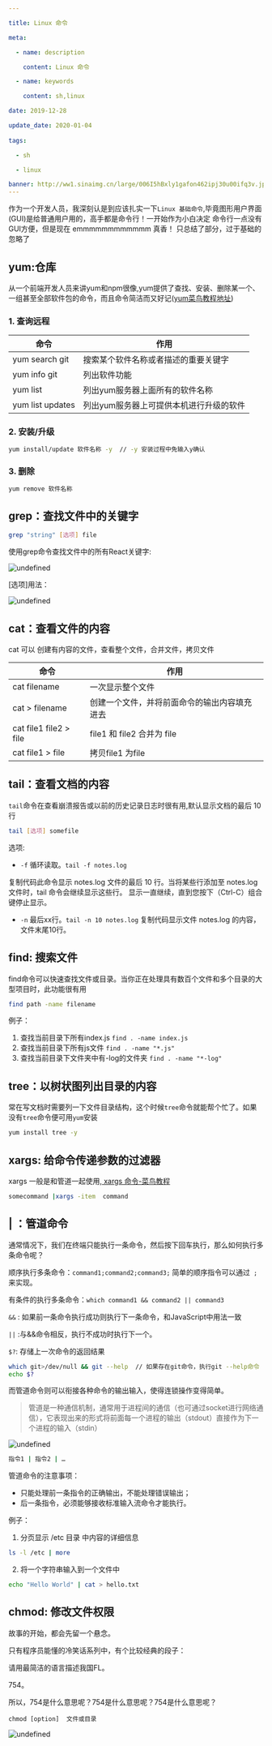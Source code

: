 ```yaml
---

title: Linux 命令

meta:

  - name: description

    content: Linux 命令

  - name: keywords

    content: sh,linux

date: 2019-12-28

update_date: 2020-01-04
 
tags: 

  - sh

  - linux

banner: http://ww1.sinaimg.cn/large/006I5hBxly1gafon462ipj30u00ifq3v.jpg
---
```


作为一个开发人员，我深刻认是到应该扎实一下`Linux 基础命令`,毕竟图形用户界面 (GUI)是给普通用户用的，高手都是命令行！一开始作为小白决定 命令行一点没有GUI方便，但是现在 emmmmmmmmmmmm 真香！ 只总结了部分，过于基础的忽略了

## yum:仓库

从一个前端开发人员来讲yum和npm很像,yum提供了查找、安装、删除某一个、一组甚至全部软件包的命令，而且命令简洁而又好记([yum菜鸟教程地址](https://www.runoob.com/linux/linux-yum.html))

### 1. 查询远程

| 命令               | 作用                    |
|------------------|-----------------------|
| yum search git   | 搜索某个软件名称或者描述的重要关键字    |
| yum info git     | 列出软件功能                |
| yum list         | 列出yum服务器上面所有的软件名称     |
| yum list updates | 列出yum服务器上可提供本机进行升级的软件 |

### 2. 安装/升级

```bash
yum install/update 软件名称 -y  // -y 安装过程中免输入y确认
```
### 3. 删除
```bash
yum remove 软件名称
```

## grep：查找文件中的关键字
```bash
grep "string" [选项] file
```
使用grep命令查找文件中的所有React关键字:

![undefined](http://ww1.sinaimg.cn/large/006I5hBxly1gaibyoj3fcj30oq09a3yw.jpg)

[选项]用法：

![undefined](http://ww1.sinaimg.cn/large/006I5hBxly1gaibzgod9oj30zk0m9wgd.jpg)

## cat：查看文件的内容

cat 可以 创建有内容的文件，查看整个文件，合并文件，拷贝文件

| 命令               | 作用                    |
|------------------|-----------------------|
| cat filename   | 一次显示整个文件    |
| cat > filename     | 创建一个文件，并将前面命令的输出内容填充进去                |
| cat file1 file2 > file      | file1 和 file2 合并为 file     |
| cat file1 > file  | 拷贝file1 为file |

## tail：查看文档的内容

`tail`命令在查看崩溃报告或以前的历史记录日志时很有用,默认显示文档的最后 10 行

```bash
tail [选项] somefile
```

选项:

- `-f` 循环读取。`tail -f notes.log`

复制代码此命令显示 notes.log 文件的最后 10 行。当将某些行添加至 notes.log 文件时，tail 命令会继续显示这些行。 显示一直继续，直到您按下（Ctrl-C）组合键停止显示。
- `-n` 最后xx行。`tail -n 10 notes.log`
复制代码显示文件 notes.log 的内容，文件末尾10行。

## find: 搜索文件

find命令可以快速查找文件或目录。当你正在处理具有数百个文件和多个目录的大型项目时，此功能很有用

```bash
find path -name filename
```

例子：

1. 查找当前目录下所有index.js `find . -name index.js`
2. 查找当前目录下所有js文件 `find . -name "*.js"`
3. 查找当前目录下文件夹中有-log的文件夹 `find . -name "*-log"`

## tree：以树状图列出目录的内容

常在写文档时需要列一下文件目录结构，这个时候`tree`命令就能帮个忙了。如果没有`tree`命令便可用`yum`安装
```bash
yum install tree -y
```
## xargs: 给命令传递参数的过滤器

xargs 一般是和管道一起使用,[ xargs 命令-菜鸟教程](https://www.runoob.com/linux/linux-comm-xargs.html)

```bash
somecommand |xargs -item  command
```

## | ：管道命令

通常情况下，我们在终端只能执行一条命令，然后按下回车执行，那么如何执行多条命令呢？

顺序执行多条命令：`command1;command2;command3;` 简单的顺序指令可以通过` ;`来实现。

有条件的执行多条命令：`which command1 && command2 || command3`

  `&&` : 如果前一条命令执行成功则执行下一条命令，和JavaScript中用法一致

  `||` :与&&命令相反，执行不成功时执行下一个。

  `$?`: 存储上一次命令的返回结果

```bash
which git>/dev/null && git --help  // 如果存在git命令，执行git --help命令
echo $? 
```

而管道命令则可以衔接各种命令的输出输入，使得连锁操作变得简单。

> 管道是一种通信机制，通常用于进程间的通信（也可通过socket进行网络通信），它表现出来的形式将前面每一个进程的输出（stdout）直接作为下一个进程的输入（stdin）

![undefined](http://ww1.sinaimg.cn/large/006I5hBxly1gaie5ldlphj30je05njra.jpg)

```bash
指令1 | 指令2 | …
```

管道命令的注意事项：
 - 只能处理前一条指令的正确输出，不能处理错误输出；
 - 后一条指令，必须能够接收标准输入流命令才能执行。
 
例子：
  1. 分页显示 /etc 目录 中内容的详细信息
  ```bash
  ls -l /etc | more
  ```
  2. 将一个字符串输入到一个文件中
  ```bash
  echo "Hello World" | cat > hello.txt
  ```

## chmod: 修改文件权限

故事的开始，都会先留一个悬念。

只有程序员能懂的冷笑话系列中，有个比较经典的段子：

请用最简洁的语言描述我国FL。

754。

所以，754是什么意思呢？754是什么意思呢？754是什么意思呢？

```
chmod [option]  文件或目录
```




![undefined](http://ww1.sinaimg.cn/large/006I5hBxly1gaie11bc1hj31ao2as7ss.jpg)







    






